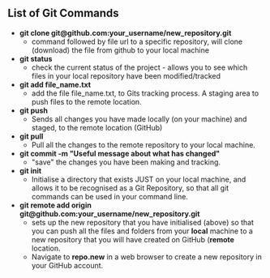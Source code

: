 <h2>List of Git Commands</h2>
<ul>
    <li><strong>git clone git@github.com:your_username/new_repository.git</strong>
        <ul>
            <li>command followed by file url to a specific repository, will clone (download) the file from github to your local machine</li>
        </ul>
    </li>
    <li><strong>git status</strong>
        <ul>
            <li> check the current status of the project - allows you to see which files in your local repository have been modified/tracked</li>
        </ul>
    </li> 
    <li><strong>git add file_name.txt</strong>
        <ul>
            <li>add the file file_name.txt, to Gits tracking process. A staging area to push files to the remote location.</li>
        </ul>
    </li>
    <li><strong>git push</strong>
        <ul>
            <li>Sends all changes you have made locally (on your machine) and staged, to the remote location (GitHub)</li>
        </ul>
    </li>
    <li><strong>git pull</strong>
        <ul>
            <li>Pull all the changes to the remote repository to your local machine. </li>
        </ul>
    </li>
    <li><strong>git commit -m "Useful message about what has changed"</strong>
        <ul>
            <li>"save" the changes you have been making and tracking.</li>
        </ul>
    </li>
    <li><strong>git init</strong>
        <ul>
            <li>Initialise a directory that exists JUST on your local machine, and allows it to be recognised as a Git Repository, so that all git commands can be used in your command line.</li>
        </ul>
    </li>
    <li><strong>git remote add origin git@github.com:your_username/new_repository.git</strong>
        <ul>
            <li>sets up the new repository that you have initialised (above) so that you can push all the files and folders from your <strong>local</strong> machine to a new repository that you will have created on GitHub (<strong>remote</strong> location.</li>
            <li>Navigate to <strong> repo.new</strong> in a web browser to create a new repository in your GitHub account.</li>
        </ul>
    </li>
</ul>
